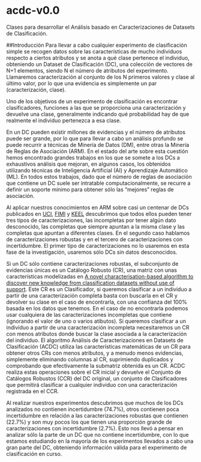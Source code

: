 # acdc-v0.0
Clases para desarrollar el Análisis basado en Caracterizaciones de Datasets de Clasificación.

##Introducción
Para llevar a cabo cualquier experimento de clasificación simple se recogen datos sobre las características de mucho individuos respecto a ciertos atributos y se anota a qué clase pertenece el individuo, obteniendo un Dataset de Clasificación (DC), una colección de vectores de N+1 elementos, siendo N el número de atributos del experimento. Llamaremos caracterización al conjunto de los N primeros valores y clase al último valor, por lo que una evidencia es simplemente un par (caracterización, clase).

Uno de los objetivos de un experimento de clasificación es encontrar clasificadores, funciones a las que se proporciona una caracterización y devuelve una clase, generalmente indicando qué probabilidad hay de que realmente el individuo pertenezca a esa clase.

En un DC pueden existir millones de evidencias y el número de atributos puede ser grande, por lo que para llevar a cabo un análisis profundo se puede recurrir a técnicas de Minería de Datos (DM), entre otras la Minería de Reglas de Asociación (ARM). En el estado del arte sobre esta cuestión hemos encontrado grandes trabajos en los que se somete a los DCs a exhaustivos análisis que mejoran, en algunos casos, los obtenidos utilizando técnicas de Inteligencia Artificial (AI) y Aprendizaje Automático (ML). En todos estos trabajos, dado que el número de reglas de asociación que contiene un DC suele ser intratable computacionalmente, se recurre a definir un soporte mínimo para obtener sólo las “mejores” reglas de asociación.

Al aplicar nuestros conocimientos en ARM sobre casi un centenar de DCs publicados en [UCI](https://archive.ics.uci.edu/ml/datasets.html), [FIMI](http://fimi.ua.ac.be/data/) y [KEEL](http://sci2s.ugr.es/keel/datasets.php) descubrimos que todos ellos pueden tener tres tipos de caracterizaciones, las incompletas por tener algún dato desconocido, las completas que siempre apuntan a la misma clase y las completas que apuntan a diferentes clases. En el segundo caso hablamos de caracterizaciones robustas y en el tercero de caracterizaciones con incertidumbre. El primer tipo de caracterizaciones no lo usaremos en esta fase de la investigación, usaremos sólo DCs sin datos desconocidos.

Si un DC sólo contiene caracterizaciones robustas, el subconjunto de evidencias únicas es un Catálogo Robusto (CR), una matriz con unas características modelizadas en [A novel characterisation-based algorithm to discover new knowledge from classification datasets without use of support](https://www.sciencedirect.com/science/article/pii/S0957417417307091). Este CR es un Clasificador, si queremos clasificar a un individuo a partir de una caracterización completa basta con buscarla en el CR y devolver su clase en el caso de encontrarla, con una confianza del 100% basada en los datos que tenemos. En el caso de no encontrarla podemos usar cualquiera de las caracterizaciones incompletas que contiene (ignorando el valor de uno o varios atibutos). Si queremos clasificar a un individuo a partir de una caracterización incompleta necesitaremos un CR con menos atributos donde buscar la clase asociada a la caracterización del individuo. El algoritmo Análisis de Caracterizaciones en Datasets de Clasificación (ACDC) utiliza las características matemáticas de un CR para obtener otros CRs con menos atributos, y a menudo menos evidencias, simplemente eliminando columnas al CR, suprimiendo duplicados y comprobando que efectivamente la submatriz obtenida es un CR. ACDC realiza estas operaciones sobre el CR inicial y devuelve el Conjunto de Catálogos Robustos (CCR) del DC original, un conjunto de Clasificadores que permitirá clasificar a cualquier individuo con una caracterización registrada en el CCR.

Al realizar nuestros experimentos descubrimos que muchos de los DCs analizados no contienen incertidumbre (74.7%), otros contienen poca incertidumbre en relación a las caracterizaciones robustas que contienen (22.7%) y son muy pocos los que tienen una proporción grande de caracterizaciones con incertidumbre (2.7%). Esto nos llevó a pensar en analizar sólo la parte de un DC que no contiene incertidumbre, con lo que estamos estudiando en la mayoría de los experimentos llevados a cabo una gran parte del DC, obteniendo información válida para el experimento de clasificación en curso.
